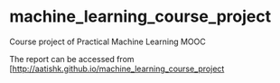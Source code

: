 machine_learning_course_project
===============================

Course project of Practical Machine Learning MOOC

The report can be accessed from [http://aatishk.github.io/machine_learning_course_project
